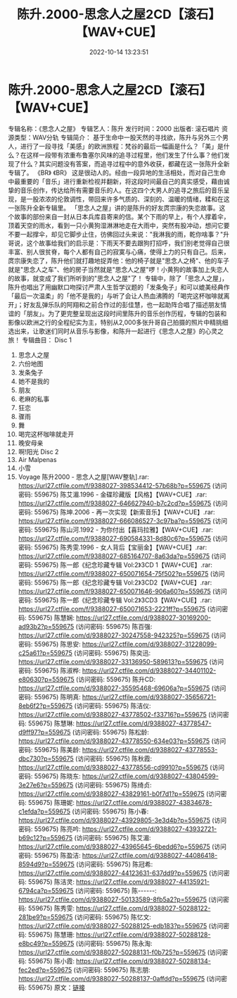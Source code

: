 ﻿---
title: 陈升.2000-思念人之屋2CD【滚石】【WAV+CUE】
date: 2022-10-14 13:23:51
categories: WAV车载音乐、镜像
tags: 华语中文
---
# 陈升.2000-思念人之屋2CD【滚石】【WAV+CUE】

专辑名称：《思念人之屋》
专辑艺人：陈升
发行时间：2000
出版者: 滚石唱片
资源类型：WAV分轨
专辑简介：
基于生命中一股天然的寻找欲，陈升与另外三个男人，进行了一段寻找「美感」的欧洲旅程：梵谷的最后一幅画是什么？「美」是什么？在这样一段带有浓重布鲁塞尔风味的追寻过程里，他们发生了什么事？他们发现了什么？其实问题没有答案，而追寻过程中的意外收获，都藏在这一张陈升全新专辑了。
《BR》 《BR》
这是很动人的。经由一段异地的生活相处，而对自己生命中最重要的「音乐」进行重新检视并翻新，将这段时间最自己的真实感受，藉由诚挚的音乐创作，传达给所有需要音乐的人。在这四个大男人的追寻之旅后的音乐呈现，是一股浓浓的伦敦调性，带回来许多气质的、深刻的、温暖的情绪，糅和在这一张陈升全新专辑里。
「思念人之屋」讲的是陈升的好友庹宗康的失恋故事。这个故事的部份来自一封从日本兵库县寄来的信。某个下雨的早上，有个人撑着伞，顶着天空的雨水，看到一只小黄狗湿淋淋地走在大雨中，突然有股冲动，想问它要不要一起撑伞，却见它脚步止住，彷佛回过头来说："我淋我的雨，乾你啥事？"升哥说，这个故事给我们的启示是：下雨天不要去跟狗打招呼，我们别老觉得自己很丰富、别人很贫脊，每个人都有自己的寂寞与心痛，使得上力的只有自己。后来，庹宗康失恋了，陈升他们就打趣地捉弄他：他的椅子就是"思念人之椅"、他的车子就是"思念人之车"、他的房子当然就是"思念人之屋"啰！小黄狗的故事加上失恋人的故事，就变成了我们所听到的"思念人之屋"了！
专辑中，除了「思念人之屋」，陈升也唱出了用幽默口吻探讨严肃人生哲学议题的「发条兔子」和可以媲美经典作「最后一次温柔」的「他不是我的」与听了会让人热血沸腾的「喝完这杯咖啡就离开」；好友乱弹乐队的阿翔和之前合作过的彭佳慧，也一起助阵合唱了描述朋友情谊的「朋友」。为了更完整呈现出这段时间里陈升的音乐创作历程，专辑的包装和影像以欧洲之行的全程纪实为主，特别从2,000多张升哥自己拍摄的照片中精挑细选出来，让歌迷们同时从音乐与影像，和陈升一起进行《思念人之屋》的心灵之旅！
专辑曲目：
Disc 1
1. 思念人之屋
2. 六份地图
3. 发条兔子
4. 她不是我的
5. 朋友
6. 老麻的私事
7. 狂恋
8. 骤雨
9. 舞
10. 喝完这杯咖啡就走开
11. 晚安母亲
12. 啊!阳光
Disc 2
1. Air Malpenas
2. 小雪
3. Voyage
陈升2000 - 思念人之屋[WAV整轨].rar: https://url27.ctfile.com/f/9388027-398534412-57b68b?p=559675
(访问密码: 559675)
陈艾湄.1996 - 金碟珍藏版【风格】【WAV+CUE】.rar: https://url27.ctfile.com/f/9388027-646627940-b7c2cd?p=559675
(访问密码: 559675)
陈坤.2006 - 再一次实现【新索音乐】【WAV+CUE】.rar: https://url27.ctfile.com/f/9388027-666086527-3c97ba?p=559675
(访问密码: 559675)
陈山河.1992 - 为你付出【喜玛拉雅】【WAV+CUE】.rar: https://url27.ctfile.com/f/9388027-690584331-8d80c6?p=559675
(访问密码: 559675)
陈秀雯.1996 - 女人背后【宝丽金】【WAV+CUE】.rar: https://url27.ctfile.com/f/9388027-685164707-8a63da?p=559675
(访问密码: 559675)
陈一郎《纪念珍藏专辑 Vol:2》3CD 1【WAV+CUE】.rar: https://url27.ctfile.com/f/9388027-650071654-75f502?p=559675
(访问密码: 559675)
陈一郎《纪念珍藏专辑 Vol:2》3CD2【WAV+CUE】.rar: https://url27.ctfile.com/f/9388027-650071646-906a60?p=559675
(访问密码: 559675)
陈一郎《纪念珍藏专辑 Vol:2》3CD3【WAV+CUE】.rar: https://url27.ctfile.com/f/9388027-650071653-2221ff?p=559675
(访问密码: 559675)
陈慧娴: https://url27.ctfile.com/d/9388027-30169200-ad93b2?p=559675
(访问密码: 559675)
陈百强: https://url27.ctfile.com/d/9388027-30247558-942325?p=559675
(访问密码: 559675)
陈思安: https://url27.ctfile.com/d/9388027-31228099-c25a61?p=559675
(访问密码: 559675)
陈奕迅: https://url27.ctfile.com/d/9388027-33136950-589613?p=559675
(访问密码: 559675)
陈淑桦: https://url27.ctfile.com/d/9388027-34401102-e80630?p=559675
(访问密码: 559675)
陈升CD: https://url27.ctfile.com/d/9388027-35595468-69606a?p=559675
(访问密码: 559675)
陈明真: https://url27.ctfile.com/d/9388027-35656721-8eb6f2?p=559675
(访问密码: 559675)
陈洁仪: https://url27.ctfile.com/d/9388027-43778502-f33716?p=559675
(访问密码: 559675)
陈慧琳: https://url27.ctfile.com/d/9388027-43778547-d9ff97?p=559675
(访问密码: 559675)
陈松龄: https://url27.ctfile.com/d/9388027-43778550-634e03?p=559675
(访问密码: 559675)
陈美龄: https://url27.ctfile.com/d/9388027-43778553-dbc730?p=559675
(访问密码: 559675)
陈秋霞: https://url27.ctfile.com/d/9388027-43778556-cd9910?p=559675
(访问密码: 559675)
陈晓东: https://url27.ctfile.com/d/9388027-43804599-3e27e6?p=559675
(访问密码: 559675)
陈绮贞: https://url27.ctfile.com/d/9388027-43829161-b0f7d1?p=559675
(访问密码: 559675)
陈珊妮: https://url27.ctfile.com/d/9388027-43834678-c1efda?p=559675
(访问密码: 559675)
陈小春: https://url27.ctfile.com/d/9388027-43929805-3e3d4b?p=559675
(访问密码: 559675)
陈亮吟: https://url27.ctfile.com/d/9388027-43932721-b69c12?p=559675
(访问密码: 559675)
陈艾湄: https://url27.ctfile.com/d/9388027-43965645-6bedd6?p=559675
(访问密码: 559675)
陈盈洁: https://url27.ctfile.com/d/9388027-44086418-8594d9?p=559675
(访问密码: 559675)
陈冠希: https://url27.ctfile.com/d/9388027-44123631-637dd9?p=559675
(访问密码: 559675)
陈洁灵: https://url27.ctfile.com/d/9388027-44135921-6794ca?p=559675
(访问密码: 559675)
陈------: https://url27.ctfile.com/d/9388027-50133589-8fb5a2?p=559675
(访问密码: 559675)
陈秀雯: https://url27.ctfile.com/d/9388027-50288122-281be9?p=559675
(访问密码: 559675)
陈忆文: https://url27.ctfile.com/d/9388027-50288125-edb183?p=559675
(访问密码: 559675)
陈慧珊: https://url27.ctfile.com/d/9388027-50288128-e8bc49?p=559675
(访问密码: 559675)
陈永淘: https://url27.ctfile.com/d/9388027-50288131-f0b725?p=559675
(访问密码: 559675)
陈小霞: https://url27.ctfile.com/d/9388027-50288134-fec2ed?p=559675
(访问密码: 559675)
陈志朋: https://url27.ctfile.com/d/9388027-50288137-0affdd?p=559675
(访问密码: 559675)
原文：[链接](https://blog.sina.com.cn/s/blog_1647c7e7601030zvk.html)